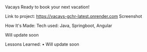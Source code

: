 Vacays
Ready to book your next vacation!

Link to project: https://vacays-gchr-latest.onrender.com Screenshot

How It's Made:
Tech used: Java, Springboot, Angular

Will update soon

Lessons Learned:
• Will update soon
